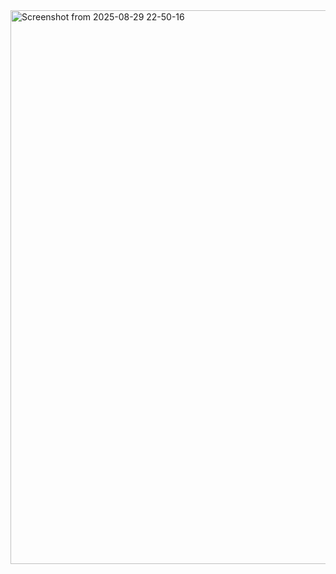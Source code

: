 <img width="1811" height="886" alt="Screenshot from 2025-08-29 22-50-16" src="https://github.com/user-attachments/assets/2aecd82d-977c-4ddb-85a0-a4b03a37c5bf" />
